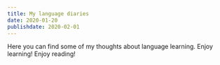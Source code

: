 ```yaml
---
title: My language diaries
date: 2020-01-20
publishdate: 2020-02-01
---
```


Here you can find some of my thoughts about language learning. 
Enjoy learning!
Enjoy reading!